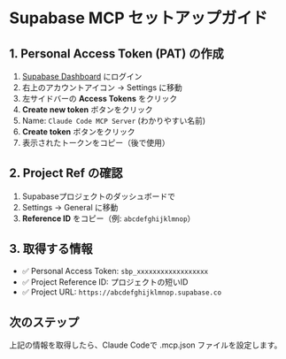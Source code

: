 # Supabase MCP セットアップガイド

## 1. Personal Access Token (PAT) の作成

1. [Supabase Dashboard](https://supabase.com/dashboard) にログイン
2. 右上のアカウントアイコン → Settings に移動
3. 左サイドバーの **Access Tokens** をクリック
4. **Create new token** ボタンをクリック
5. Name: `Claude Code MCP Server` (わかりやすい名前)
6. **Create token** ボタンをクリック
7. 表示されたトークンをコピー（後で使用）

## 2. Project Ref の確認

1. Supabaseプロジェクトのダッシュボードで
2. Settings → General に移動
3. **Reference ID** をコピー（例: `abcdefghijklmnop`）

## 3. 取得する情報

- ✅ Personal Access Token: `sbp_xxxxxxxxxxxxxxxxxx`
- ✅ Project Reference ID: プロジェクトの短いID
- ✅ Project URL: `https://abcdefghijklmnop.supabase.co`

## 次のステップ

上記の情報を取得したら、Claude Codeで .mcp.json ファイルを設定します。